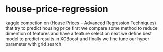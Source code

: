# house-price-regression
kaggle competion on (House Prices - Advanced Regression Techniques) that try to predict housing price
first we compare some method to reduce dimention of features and have a feature selection 
next we define best model to predict results in XGBoost and finally we fine tune our hyper parameter with grid search
